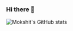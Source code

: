 ### Hi there 👋
![Mokshit's GitHub stats](https://github-readme-stats.vercel.app/api?username=GigaMoksh&show_icons=true&theme=radical)